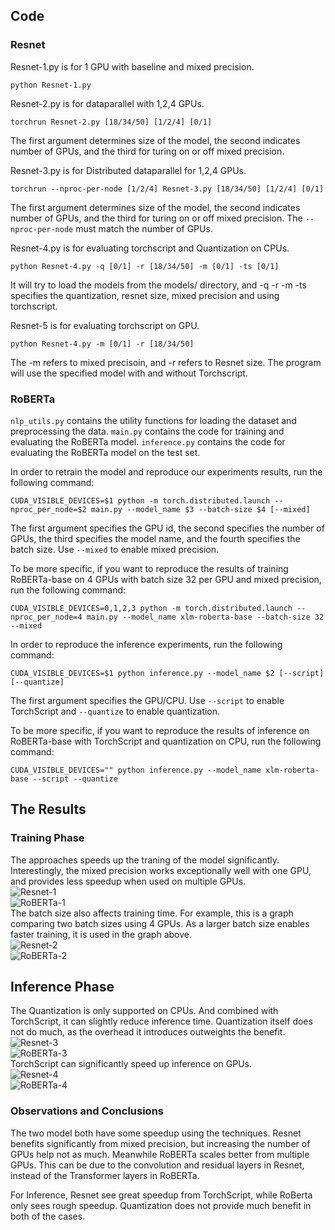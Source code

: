 ## Code
### Resnet
Resnet-1.py is for 1 GPU with baseline and mixed precision.
```
python Resnet-1.py
```

Resnet-2.py is for dataparallel with 1,2,4 GPUs.
```
torchrun Resnet-2.py [18/34/50] [1/2/4] [0/1]
```
The first argument determines size of the model, the second indicates number of GPUs, and the third for turing on or off mixed precision.

Resnet-3.py is for Distributed dataparallel for 1,2,4 GPUs.
```
torchrun --nproc-per-node [1/2/4] Resnet-3.py [18/34/50] [1/2/4] [0/1]
```
The first argument determines size of the model, the second indicates number of GPUs, and the third for turing on or off mixed precision. The `--nproc-per-node` must match the number of GPUs.

Resnet-4.py is for evaluating torchscript and Quantization on CPUs.
```
python Resnet-4.py -q [0/1] -r [18/34/50] -m [0/1] -ts [0/1]
```
It will try to load the models from the models/ directory, and -q -r -m -ts specifies the quantization, resnet size, mixed precision and using torchscript.

Resnet-5 is for evaluating torchscript on GPU.
```
python Resnet-4.py -m [0/1] -r [18/34/50]
```
The -m refers to mixed precisoin, and -r refers to Resnet size. The program will use the specified model with and without Torchscript.

### RoBERTa

`nlp_utils.py` contains the utility functions for loading the dataset and preprocessing the data.
`main.py` contains the code for training and evaluating the RoBERTa model.
`inference.py` contains the code for evaluating the RoBERTa model on the test set.

In order to retrain the model and reproduce our experiments results, run the following command:
```
CUDA_VISIBLE_DEVICES=$1 python -m torch.distributed.launch --nproc_per_node=$2 main.py --model_name $3 --batch-size $4 [--mixed]
```
The first argument specifies the GPU id, the second specifies the number of GPUs, the third specifies the model name, and the fourth specifies the batch size. Use `--mixed` to enable mixed precision.

To be more specific, if you want to reproduce the results of training RoBERTa-base on 4 GPUs with batch size 32 per GPU and mixed precision, run the following command:
```
CUDA_VISIBLE_DEVICES=0,1,2,3 python -m torch.distributed.launch --nproc_per_node=4 main.py --model_name xlm-roberta-base --batch-size 32 --mixed
```

In order to reproduce the inference experiments, run the following command:
```
CUDA_VISIBLE_DEVICES=$1 python inference.py --model_name $2 [--script] [--quantize]
```
The first argument specifies the GPU/CPU. Use `--script` to enable TorchScript and `--quantize` to enable quantization.

To be more specific, if you want to reproduce the results of inference on RoBERTa-base with TorchScript and quantization on CPU, run the following command:
```
CUDA_VISIBLE_DEVICES="" python inference.py --model_name xlm-roberta-base --script --quantize
```

## The Results
### Training Phase
The approaches speeds up the traning of the model significantly. Interestingly, the mixed precision works exceptionally well with one GPU, and provides less speedup when used on multiple GPUs.  
![Resnet-1](images/resnet_plt1.png)  
![RoBERTa-1](images/roberta-speedup-by-methods.png)  
The batch size also affects training time. For example, this is a graph comparing two batch sizes using 4 GPUs. As a larger batch size enables faster training, it is used in the graph above.  
![Resnet-2](images/resnet_plt2.png)  
![RoBERTa-2](images/roberta-time-by-batch-size.png)  

## Inference Phase
The Quantization is only supported on CPUs. And combined with TorchScript, it can slightly reduce inference time. Quantization itself does not do much, as the overhead it introduces outweights the benefit.  
![Resnet-3](images/resnet_plt3.png)  
![RoBERTa-3](images/roberta-inference-on-cpu.png)  
TorchScript can significantly speed up inference on GPUs.  
![Resnet-4](images/resnet_plt4.png)  
![RoBERTa-4](images/roberta-inference-on-gpu.png)  

### Observations and Conclusions
The two model both have some speedup using the techniques. Resnet  benefits significantly from mixed precision, but increasing the number of GPUs help not as much. Meanwhile RoBERTa scales better from multiple GPUs. This can be due to the convolution and residual layers in Resnet, instead of the Transformer layers in RoBERTa. 
  
For Inference, Resnet see great speedup from TorchScript, while RoBerta only sees rough speedup. Quantization does not provide much benefit in both of the cases.